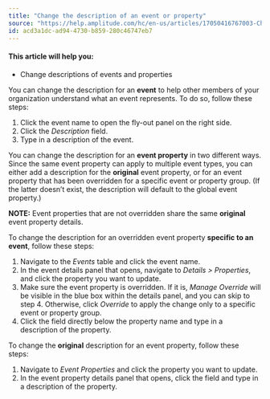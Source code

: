```yaml
---
title: "Change the description of an event or property"
source: "https://help.amplitude.com/hc/en-us/articles/17050416767003-Change-the-description-of-an-event-or-property"
id: acd3a1dc-ad94-4730-b859-280c46747eb7
---
```


#### This article will help you:

* Change descriptions of events and properties

You can change the description for an **event** to help other members of your organization understand what an event represents. To do so, follow these steps:

1. Click the event name to open the fly-out panel on the right side.
2. Click the *Description* field.
3. Type in a description of the event.

You can change the description for an **event property** in two different ways. Since the same event property can apply to multiple event types, you can either add a description for the **original** event property, or for an event property that has been overridden for a specific event or property group. (If the latter doesn’t exist, the description will default to the global event property.)

**NOTE:** Event properties that are not overridden share the same **original** event property details.

To change the description for an overridden event property **specific to an event**, follow these steps:

1. Navigate to the *Events* table and click the event name.
2. In the event details panel that opens, navigate to *Details > Properties*, and click the property you want to update.
3. Make sure the event property is overridden. If it is, *Manage Override* will be visible in the blue box within the details panel, and you can skip to step 4. Otherwise, click *Override* to apply the change only to a specific event or property group.
4. Click the field directly below the property name and type in a description of the property.

To change the **original** description for an event property, follow these steps: 

1. Navigate to *Event Properties* and click the property you want to update.
2. In the event property details panel that opens, click the field and type in a description of the property.
